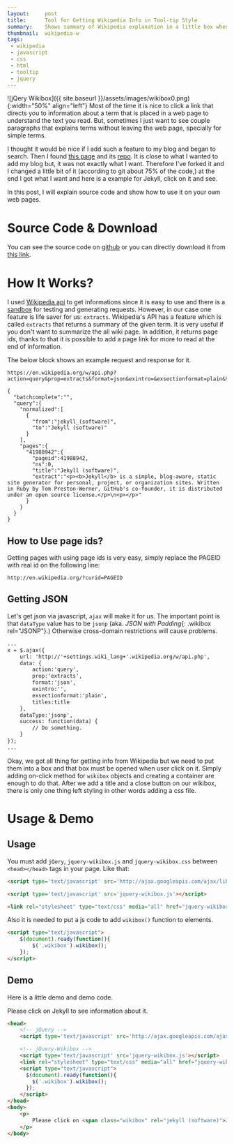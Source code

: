 ```yaml
---
layout:     post
title:      Tool for Getting Wikipedia Info in Tool-tip Style
summary:    Shows summary of Wikipedia explanation in a little box when click on it.
thumbnail:  wikipedia-w
tags:
 - wikipedia
 - javascript
 - css
 - html
 - tooltip
 - jquery
---
```


![jQery Wikibox]({{ site.baseurl }}/assets/images/wikibox0.png){:width="50%" align="left"} Most of the time it is nice
to click a link that directs you to information about a term that is placed in a web page
to understand the text you read. But, sometimes I just want to see couple paragraphs
that explains terms without leaving the web page, specially for simple terms.

I thought it would be nice if I add such a feature to my blog and began to search. Then I
found [this page][5] and its [repo][6]. It is close to what I wanted to add my blog but, it was not
exactly what I want. Therefore I've forked it and I changed a little bit of it (according to git about 75% of the code,)
at the end I got what I want and here is a example for <span class="wikibox" rel="jekyll (software)">Jekyll</span>, click on it
and see.

In this post, I will explain source code and show how to use it on your own web pages.

# Source Code & Download

You can see the source code on [github][1] or you can directly download it from [this link][2].

# How It Works?

I used [Wikipedia api][3] to get informations since it is easy to use and there is a [sandbox][4] for testing and 
generating requests.
However, in our case one feature is life saver for us: `extracts`. Wikipedia's API has a feature which is called `extracts`
that returns a summary of the given term. It is very useful if you don't want to summarize the all wiki page.
In addition, it returns page ids, thanks to that it is possible to add a page link for more to read at the end
of information.

The below block shows an example request and response for it.

~~~
https://en.wikipedia.org/w/api.php?action=query&prop=extracts&format=json&exintro=&exsectionformat=plain&titles=jekyll_%28software%29
~~~

~~~
{
  "batchcomplete":"",
  "query":{
    "normalized":[
      {
        "from":"jekyll_(software)",
        "to":"Jekyll (software)"
      }
    ],
    "pages":{
      "41988942":{
        "pageid":41988942,
        "ns":0,
        "title":"Jekyll (software)",
        "extract":"<p><b>Jekyll</b> is a simple, blog-aware, static site generator for personal, project, or organization sites. Written in Ruby by Tom Preston-Werner, GitHub's co-founder, it is distributed under an open source license.</p>\n<p></p>"
      }
    }
  }
}
~~~

## How to Use page ids?

Getting pages with using page ids is very easy, simply replace the PAGEID with real id on the following line:

~~~
http://en.wikipedia.org/?curid=PAGEID
~~~

## Getting JSON

Let's get json via javascript, `ajax` will make it for us. The important point is that
`dataType` value has to be `jsonp` (aka. *JSON with Padding*{: .wikibox rel="JSONP"}.)
Otherwise cross-domain restrictions will cause problems.

~~~ html
...
x = $.ajax({
    url: 'http://'+settings.wiki_lang+'.wikipedia.org/w/api.php',
    data: {
        action:'query',
        prop:'extracts',
        format:'json',
        exintro:'',
        exsectionformat:'plain',
        titles:title
    },
    dataType:'jsonp',
    success: function(data) {
        // Do something.
    }
});
...
~~~

Okay, we got all thing for getting info from Wikipedia but we need to put them into a box and that box must be opened
when user click on it. Simply adding on-click method for `wikibox` objects and creating a container are enough to do that.
After we add a title and a close button on our wikibox, there is only one thing left styling in other words adding
a css file.

# Usage & Demo

## Usage

You must add `jQery`, `jquery-wikibox.js` and `jquery-wikibox.css` between `<head></head>` tags in your page.
Like that:

~~~ html
<script type='text/javascript' src='http://ajax.googleapis.com/ajax/libs/jquery/1.7.1/jquery.min.js'></script>

<script type='text/javascript' src='jquery-wikibox.js'></script>

<link rel="stylesheet" type="text/css" media="all" href="jquery-wikibox.css" />
~~~

Also it is needed to put a js code to add `wikibox()` function to elements.

~~~ html
<script type="text/javascript">
    $(document).ready(function(){
        $('.wikibox').wikibox(); 
    });
</script>
~~~

## Demo

Here is a little demo and demo code.

Please click on <span class="wikibox" rel="jekyll (software)">Jekyll</span> to see information about it.

~~~ html
<head>
    <!-- jQuery -->
    <script type='text/javascript' src='http://ajax.googleapis.com/ajax/libs/jquery/1.7.1/jquery.min.js'></script>

    <!-- jQuery-Wikibox -->
    <script type='text/javascript' src='jquery-wikibox.js'></script>
    <link rel="stylesheet" type="text/css" media="all" href="jquery-wikibox.css" />
    <script type="text/javascript">
      $(document).ready(function(){
        $('.wikibox').wikibox(); 
      });
    </script>
</head>
<body>
    <p>
        Please click on <span class="wikibox" rel="jekyll (software)">Jekyll</span> to see information about it.<br>
    </p>
</body>
~~~

[1]: https://github.com/onurozuduru/jquery-wikibox
[2]: https://github.com/onurozuduru/jquery-wikibox/archive/master.zip
[3]: https://www.mediawiki.org/wiki/API:Main_page
[4]: https://www.mediawiki.org/wiki/Special:ApiSandbox
[5]: http://finndorby.com/184/wikipedia-tooltip-for-jquery/
[6]: https://github.com/fido-hh/jquery-wikipedia-tooltip

